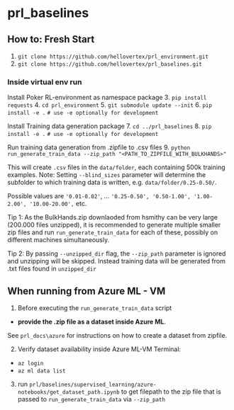 # prl_baselines

## How to: Fresh Start
1. `git clone https://github.com/hellovertex/prl_environment.git`
2. `git clone https://github.com/hellovertex/prl_baselines.git`

### Inside virtual env run
Install Poker RL-environment as namespace package
3. `pip install requests`
4. `cd prl_environment`
5. `git submodule update --init`
6. `pip install -e .`  `# use -e optionally for development`

Install Training data generation package
7. `cd ../prl_baselines`
8. `pip install -e .`  `# use -e optionally for development`

Run training data generation from .zipfile to .csv files
9. `python run_generate_train_data --zip_path "<PATH_TO_ZIPFILE_WITH_BULKHANDS>"`

This will create `.csv` files in the `data/folder`, each containing 500k training examples.
Note: Setting `--blind_sizes` parameter will determine the subfolder to which training data
is written, e.g. `data/folder/0.25-0.50/`. 

Possible values are
`'0.01-0.02'`, ... `'0.25-0.50', '0.50-1.00', '1.00-2.00', '10.00-20.00',` etc.

Tip 1: As the BulkHands.zip downlaoded from hsmithy can be very large (200.000 files unzipped),
it is recommended to generate multiple smaller zip files and run `run_generate_train_data` 
for each of these, possibly on different machines simultaneously.

Tip 2: By passing `--unzipped_dir` flag, the `--zip_path` parameter is ignored and unzipping will 
be skipped. Instead training data will be generated from .txt files found in `unzipped_dir`



## When running from Azure ML - VM
1. Before executing the `run_generate_train_data` script
 - **provide the .zip file as a dataset inside Azure ML**.

See `prl_docs\azure` for instructions on how to create a dataset from zipfile. 

2. Verify dataset availability inside Azure ML-VM Terminal:
- `az login`
- `az ml data list`
3. run `prl/baselines/supervised_learning/azure-notebooks/get_dataset_path.ipynb` to get
filepath to the zip file that is passed to `run_generate_train_data` via `--zip_path`


